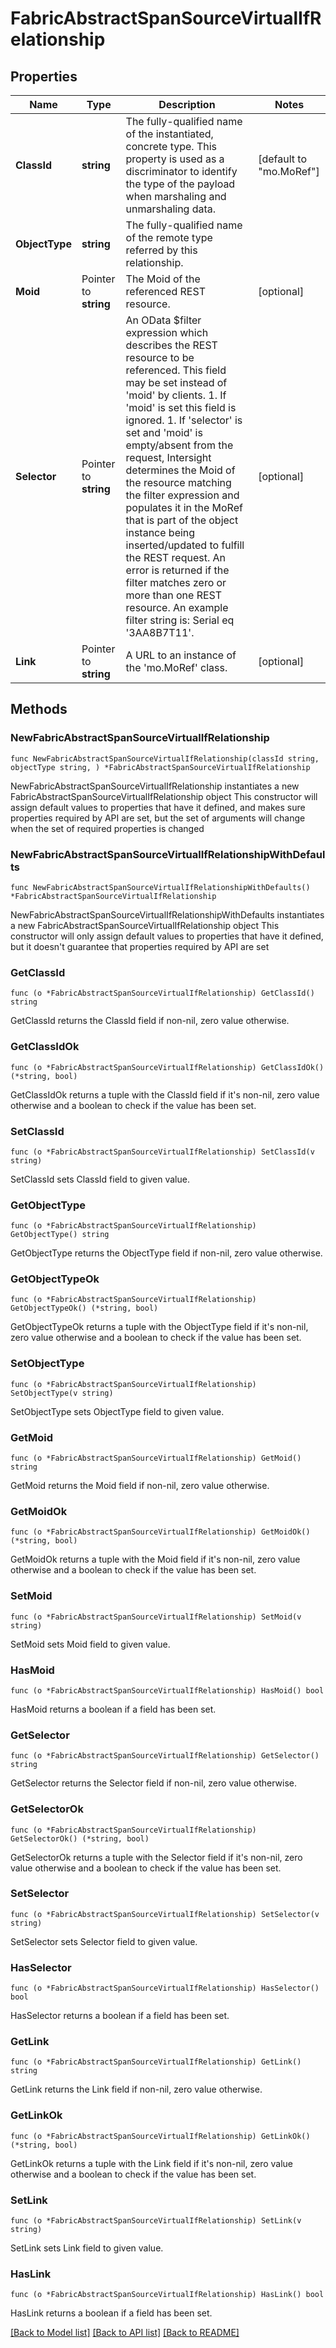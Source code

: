 # FabricAbstractSpanSourceVirtualIfRelationship

## Properties

Name | Type | Description | Notes
------------ | ------------- | ------------- | -------------
**ClassId** | **string** | The fully-qualified name of the instantiated, concrete type. This property is used as a discriminator to identify the type of the payload when marshaling and unmarshaling data. | [default to "mo.MoRef"]
**ObjectType** | **string** | The fully-qualified name of the remote type referred by this relationship. | 
**Moid** | Pointer to **string** | The Moid of the referenced REST resource. | [optional] 
**Selector** | Pointer to **string** | An OData $filter expression which describes the REST resource to be referenced. This field may be set instead of &#39;moid&#39; by clients. 1. If &#39;moid&#39; is set this field is ignored. 1. If &#39;selector&#39; is set and &#39;moid&#39; is empty/absent from the request, Intersight determines the Moid of the resource matching the filter expression and populates it in the MoRef that is part of the object instance being inserted/updated to fulfill the REST request. An error is returned if the filter matches zero or more than one REST resource. An example filter string is: Serial eq &#39;3AA8B7T11&#39;. | [optional] 
**Link** | Pointer to **string** | A URL to an instance of the &#39;mo.MoRef&#39; class. | [optional] 

## Methods

### NewFabricAbstractSpanSourceVirtualIfRelationship

`func NewFabricAbstractSpanSourceVirtualIfRelationship(classId string, objectType string, ) *FabricAbstractSpanSourceVirtualIfRelationship`

NewFabricAbstractSpanSourceVirtualIfRelationship instantiates a new FabricAbstractSpanSourceVirtualIfRelationship object
This constructor will assign default values to properties that have it defined,
and makes sure properties required by API are set, but the set of arguments
will change when the set of required properties is changed

### NewFabricAbstractSpanSourceVirtualIfRelationshipWithDefaults

`func NewFabricAbstractSpanSourceVirtualIfRelationshipWithDefaults() *FabricAbstractSpanSourceVirtualIfRelationship`

NewFabricAbstractSpanSourceVirtualIfRelationshipWithDefaults instantiates a new FabricAbstractSpanSourceVirtualIfRelationship object
This constructor will only assign default values to properties that have it defined,
but it doesn't guarantee that properties required by API are set

### GetClassId

`func (o *FabricAbstractSpanSourceVirtualIfRelationship) GetClassId() string`

GetClassId returns the ClassId field if non-nil, zero value otherwise.

### GetClassIdOk

`func (o *FabricAbstractSpanSourceVirtualIfRelationship) GetClassIdOk() (*string, bool)`

GetClassIdOk returns a tuple with the ClassId field if it's non-nil, zero value otherwise
and a boolean to check if the value has been set.

### SetClassId

`func (o *FabricAbstractSpanSourceVirtualIfRelationship) SetClassId(v string)`

SetClassId sets ClassId field to given value.


### GetObjectType

`func (o *FabricAbstractSpanSourceVirtualIfRelationship) GetObjectType() string`

GetObjectType returns the ObjectType field if non-nil, zero value otherwise.

### GetObjectTypeOk

`func (o *FabricAbstractSpanSourceVirtualIfRelationship) GetObjectTypeOk() (*string, bool)`

GetObjectTypeOk returns a tuple with the ObjectType field if it's non-nil, zero value otherwise
and a boolean to check if the value has been set.

### SetObjectType

`func (o *FabricAbstractSpanSourceVirtualIfRelationship) SetObjectType(v string)`

SetObjectType sets ObjectType field to given value.


### GetMoid

`func (o *FabricAbstractSpanSourceVirtualIfRelationship) GetMoid() string`

GetMoid returns the Moid field if non-nil, zero value otherwise.

### GetMoidOk

`func (o *FabricAbstractSpanSourceVirtualIfRelationship) GetMoidOk() (*string, bool)`

GetMoidOk returns a tuple with the Moid field if it's non-nil, zero value otherwise
and a boolean to check if the value has been set.

### SetMoid

`func (o *FabricAbstractSpanSourceVirtualIfRelationship) SetMoid(v string)`

SetMoid sets Moid field to given value.

### HasMoid

`func (o *FabricAbstractSpanSourceVirtualIfRelationship) HasMoid() bool`

HasMoid returns a boolean if a field has been set.

### GetSelector

`func (o *FabricAbstractSpanSourceVirtualIfRelationship) GetSelector() string`

GetSelector returns the Selector field if non-nil, zero value otherwise.

### GetSelectorOk

`func (o *FabricAbstractSpanSourceVirtualIfRelationship) GetSelectorOk() (*string, bool)`

GetSelectorOk returns a tuple with the Selector field if it's non-nil, zero value otherwise
and a boolean to check if the value has been set.

### SetSelector

`func (o *FabricAbstractSpanSourceVirtualIfRelationship) SetSelector(v string)`

SetSelector sets Selector field to given value.

### HasSelector

`func (o *FabricAbstractSpanSourceVirtualIfRelationship) HasSelector() bool`

HasSelector returns a boolean if a field has been set.

### GetLink

`func (o *FabricAbstractSpanSourceVirtualIfRelationship) GetLink() string`

GetLink returns the Link field if non-nil, zero value otherwise.

### GetLinkOk

`func (o *FabricAbstractSpanSourceVirtualIfRelationship) GetLinkOk() (*string, bool)`

GetLinkOk returns a tuple with the Link field if it's non-nil, zero value otherwise
and a boolean to check if the value has been set.

### SetLink

`func (o *FabricAbstractSpanSourceVirtualIfRelationship) SetLink(v string)`

SetLink sets Link field to given value.

### HasLink

`func (o *FabricAbstractSpanSourceVirtualIfRelationship) HasLink() bool`

HasLink returns a boolean if a field has been set.


[[Back to Model list]](../README.md#documentation-for-models) [[Back to API list]](../README.md#documentation-for-api-endpoints) [[Back to README]](../README.md)


